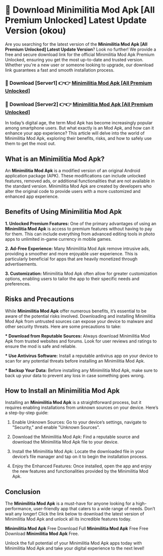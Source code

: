 # 🤖 Download Minimilitia Mod Apk [All Premium Unlocked] Latest Update Version (okou)

Are you searching for the latest version of the <strong>Minimilitia Mod Apk [All Premium Unlocked] Latest Update Version</strong>? Look no further! We provide a free and secure download link for the official Minimilitia Mod Apk Premium Unlocked, ensuring you get the most up-to-date and trusted version. Whether you're a new user or someone looking to upgrade, our download link guarantees a fast and smooth installation process.


<h3>📌 Download [Server1] 👉👉 <a href="https://hapymods.com?title=Minimilitia+Mod+Apk&ref=3B1">Minimilitia Mod Apk [All Premium Unlocked]</a></h3>

<h3>📌 Download [Server2] 👉👉 <a href="https://hapymods.com?title=Minimilitia+Mod+Apk&ref=3B1">Minimilitia Mod Apk [All Premium Unlocked]</a></h3>


In today’s digital age, the term Mod Apk has become increasingly popular among smartphone users. But what exactly is an Mod Apk, and how can it enhance your app experience? This article will delve into the world of Minimilitia Mod Apk, exploring their benefits, risks, and how to safely use them to get the most out.


<h2>What is an Minimilitia Mod Apk?</h2>

An <strong>Minimilitia Mod Apk</strong> is a modified version of an original Android application package (APK). These modifications can include unlocked features, removed ads, or additional functionalities that are not available in the standard version. Minimilitia Mod Apk are created by developers who alter the original code to provide users with a more customized and enhanced app experience.


<h2>Benefits of Using Minimilitia Mod Apk</h2>

<strong> 1. Unlocked Premium Features:</strong> One of the primary advantages of using an <strong>Minimilitia Mod Apk</strong> is access to premium features without having to pay for them. This can include everything from advanced editing tools in photo apps to unlimited in-game currency in mobile games.

<strong> 2. Ad-Free Experience:</strong> Many Minimilitia Mod Apk remove intrusive ads, providing a smoother and more enjoyable user experience. This is particularly beneficial for apps that are heavily monetized through advertisements.

<strong> 3. Customization:</strong> Minimilitia Mod Apk often allow for greater customization options, enabling users to tailor the app to their specific needs and preferences.


<h2>Risks and Precautions</h2>

While <strong>Minimilitia Mod Apk</strong> offer numerous benefits, it’s essential to be aware of the potential risks involved. Downloading and installing Minimilitia Mod Apk from untrusted sources can expose your device to malware and other security threats. Here are some precautions to take:

<strong> * Download from Reputable Sources:</strong> Always download Minimilitia Mod Apk from trusted websites and forums. Look for user reviews and ratings to ensure the mod is safe and reliable.

<strong> * Use Antivirus Software:</strong> Install a reputable antivirus app on your device to scan for any potential threats before installing an Minimilitia Mod Apk.

<strong> * Backup Your Data:</strong> Before installing any Minimilitia Mod Apk, make sure to back up your data to prevent any loss in case something goes wrong.


<h2>How to Install an Minimilitia Mod Apk</h2>

Installing an <strong>Minimilitia Mod Apk</strong> is a straightforward process, but it requires enabling installations from unknown sources on your device. Here’s a step-by-step guide:

 1. Enable Unknown Sources: Go to your device’s settings, navigate to "Security," and enable "Unknown Sources".

 2. Download the Minimilitia Mod Apk: Find a reputable source and download the Minimilitia Mod Apk file to your device.

 3. Install the Minimilitia Mod Apk: Locate the downloaded file in your device’s file manager and tap on it to begin the installation process.

 4. Enjoy the Enhanced Features: Once installed, open the app and enjoy the new features and functionalities provided by the Minimilitia Mod Apk.


<h2><strong>Conclusion</strong></h2>

The <strong>Minimilitia Mod Apk</strong> is a must-have for anyone looking for a high-performance, user-friendly app that caters to a wide range of needs. Don’t wait any longer! Click the link below to download the latest version of Minimilitia Mod Apk and unlock all its incredible features today.

<strong>Minimilitia Mod Apk</strong> Free Download Full <strong>Minimilitia Mod Apk</strong> Free Free Download <strong>Minimilitia Mod Apk</strong> Free.

Unlock the full potential of your Minimilitia Mod Apk apps today with Minimilitia Mod Apk and take your digital experience to the next level!